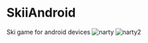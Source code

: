 # SkiiAndroid
Ski game for android devices 
![narty](https://user-images.githubusercontent.com/46851343/159083005-594e0320-1d83-4d9b-ae62-ea8d9825a989.png)
![narty2](https://user-images.githubusercontent.com/46851343/159083088-0812d69b-0587-4b67-99df-6cc7d40fcb46.png)
